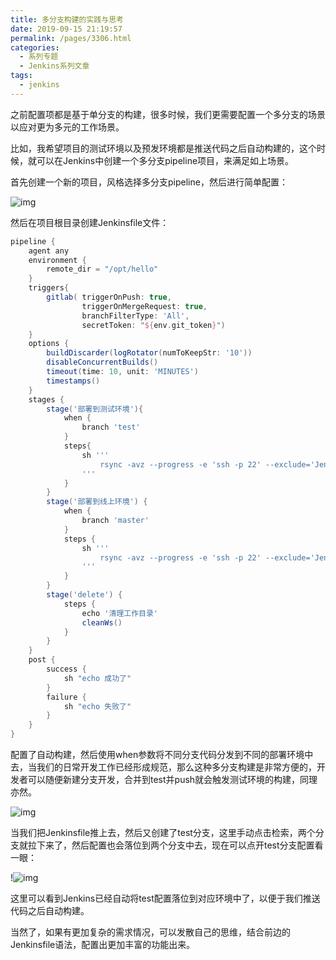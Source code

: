 ```yaml
---
title: 多分支构建的实践与思考
date: 2019-09-15 21:19:57
permalink: /pages/3306.html
categories:
  - 系列专题
  - Jenkins系列文章
tags:
  - jenkins
---
```


之前配置项都是基于单分支的构建，很多时候，我们更需要配置一个多分支的场景以应对更为多元的工作场景。

比如，我希望项目的测试环境以及预发环境都是推送代码之后自动构建的，这个时候，就可以在Jenkins中创建一个多分支pipeline项目，来满足如上场景。

首先创建一个新的项目，风格选择多分支pipeline，然后进行简单配置：

![img](http://tva2.sinaimg.cn/large/71cfeb93gy1gmavheluxtj21b40wg0ww.jpg)

然后在项目根目录创建Jenkinsfile文件：

```groovy
pipeline {
    agent any
    environment {
        remote_dir = "/opt/hello"
    }
    triggers{
        gitlab( triggerOnPush: true,
                triggerOnMergeRequest: true,
                branchFilterType: 'All',
                secretToken: "${env.git_token}")
    }
    options {
        buildDiscarder(logRotator(numToKeepStr: '10'))
        disableConcurrentBuilds()
        timeout(time: 10, unit: 'MINUTES')
        timestamps()
    }
    stages {
        stage('部署到测试环境'){
            when {
                branch 'test'
            }
            steps{
                sh '''
                    rsync -avz --progress -e 'ssh -p 22' --exclude='Jenkinsfile' --exclude='.git' --delete ${WORKSPACE}/  root@192.168.3.68:$remote_dir
                '''
            }
        }
        stage('部署到线上环境') {
            when {
                branch 'master'
            }
            steps {
                sh '''
                    rsync -avz --progress -e 'ssh -p 22' --exclude='Jenkinsfile' --exclude='.git' --delete ${WORKSPACE}/  root@192.168.3.61:$remote_dir
                '''
            }
        }
        stage('delete') {
            steps {
                echo '清理工作目录'
                cleanWs()
            }
        }
    }
    post {
        success {
            sh "echo 成功了"
        }
        failure {
            sh "echo 失败了"
        }
    }
}
```

配置了自动构建，然后使用when参数将不同分支代码分发到不同的部署环境中去，当我们的日常开发工作已经形成规范，那么这种多分支构建是非常方便的，开发者可以随便新建分支开发，合并到test并push就会触发测试环境的构建，同理亦然。

![img](http://tvax1.sinaimg.cn/large/71cfeb93gy1gmavhng83nj21kg0i8443.jpg)

当我们把Jenkinsfile推上去，然后又创建了test分支，这里手动点击检索，两个分支就拉下来了，然后配置也会落位到两个分支中去，现在可以点开test分支配置看一眼：

!![img](http://tvax2.sinaimg.cn/large/71cfeb93gy1gmaviwnbdnj216m0midiz.jpg)

这里可以看到Jenkins已经自动将test配置落位到对应环境中了，以便于我们推送代码之后自动构建。

当然了，如果有更加复杂的需求情况，可以发散自己的思维，结合前边的Jenkinsfile语法，配置出更加丰富的功能出来。
